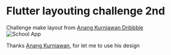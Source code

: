 # Flutter layouting challenge 2nd 

Challenge make layout from [Anang Kurniawan Dribbble](https://dribbble.com/anangkur)  
![School App](https://cdn.dribbble.com/users/1163970/screenshots/5490393/dribbble_shoot_learning_path.png "The design")   

Thanks [Anang Kurniawan](https://dribbble.com/anangkur), for let me to use his design 
